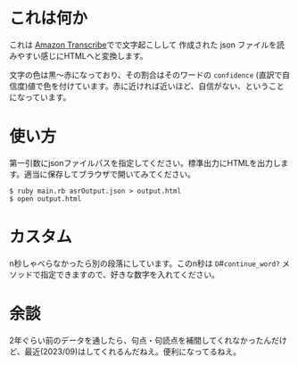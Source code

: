 # これは何か

これは [Amazon Transcribe](https://aws.amazon.com/jp/transcribe/)でで文字起こしして
作成された json ファイルを読みやすい感じにHTMLへと変換します。


文字の色は黒〜赤になっており、その割合はそのワードの `confidence` (直訳で自信度)値で色を付けています。赤に近ければ近いほど、自信がない、ということになっています。



# 使い方

第一引数にjsonファイルパスを指定してください。標準出力にHTMLを出力します。適当に保存してブラウザで開いてみてください。

``` shell
$ ruby main.rb asrOutput.json > output.html
$ open output.html
```


# カスタム

n秒しゃべらなかったら別の段落にしています。このn秒は `D`#`continue_word?` メソッドで指定できますので、好きな数字を入れてください。


# 余談

2年ぐらい前のデータを通したら、句点・句読点を補間してくれなかったんだけど、最近(2023/09)はしてくれるんだねえ。便利になってるねえ。
